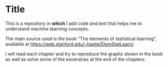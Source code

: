 # Title

This is a repository in **which** I add code and text that helps me to understand machine learning concepts.

The main source used is the book "The elements of statistical learning", avaliable at https://web.stanford.edu/~hastie/ElemStatLearn/.

I will read each chapter and try to reproduce the graphs shown in the book as well as solve some of the excersices at the end of the chapters. 
